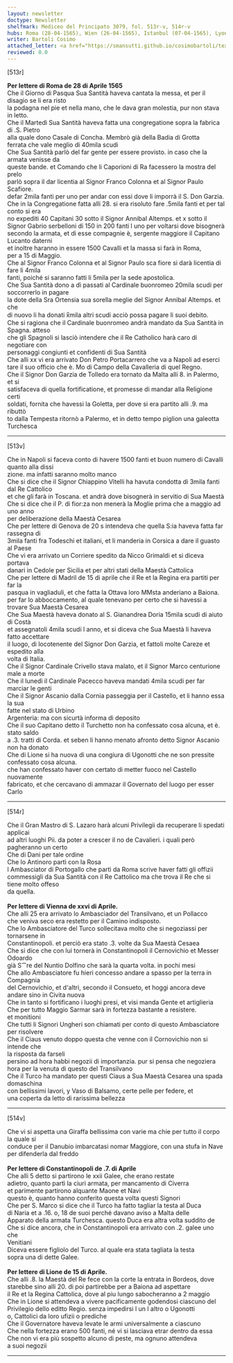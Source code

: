 ```yaml
---
layout: newsletter
doctype: Newsletter
shelfmark: Mediceo del Principato 3079, fol. 513r-v, 514r-v
hubs: Roma (28-04-1565), Wien (26-04-1565), Istanbul (07-04-1565), Lyon (15-04-1565)
writer: Bartoli Cosimo
attached_letter: <a href="https://smansutti.github.io/cosimobartoli/texts/2977_062/">2977_062</a>
reviewed: 0.0
---
```


[513r]  
  
  
<strong>Per lettere di Roma de 28 di Aprile 1565</strong>  
Che il Giorno di Pasqua Sua Santità haveva cantata la messa, et per il disagio se li era risto  
la podagna nel pie et nella mano, che le dava gran molestia, pur non stava in letto.  
Che il Martedì Sua Santità haveva fatta una congregatione sopra la fabrica di .S. Pietro  
alla quale dono Casale di Concha. Membrò già della Badia di Grotta  
ferrata che vale meglio di 40mila scudi  
Che Sua Santità parlò del far gente per essere provisto. in caso che la armata venisse da  
queste bande. et Comando che li Caporioni di Ra facessero la mostra del prelo  
parlò sopra il dar licentia al Signor Franco Colonna et al Signor Paulo Scafiore.  
defar 2mila fanti per uno per andar con essi dove li imporrà il S. Don Garzia.  
Che in la Congregatione fatta alli 28. si era risoluto fare .5mila fanti et per tal conto si era  
no expediti 40 Capitani 30 sotto il Signor Annibal Altemps. et x sotto il  
Signor Gabrio serbelloni di 150 in 200 fanti l uno per voltarsi dove bisognerà  
secondo la armata, et di esse compagnie è, sergente maggiore il Capitano Lucanto daterni  
et inoltre haranno in essere 1500 Cavalli et la massa si farà in Roma,  
per a 15 di Maggio.  
Che al Signor Franco Colonna et al Signor Paulo sca fiore si darà licentia di fare li 4mila  
fanti, poiché si saranno fatti li 5mila per la sede apostolica.  
Che Sua Santità dono a dì passati al Cardinale buonromeo 20mila scudi per soccorrerlo in pagare  
la dote della Sra Ortensia sua sorella meglie del Signor Annibal Altemps. et che  
di nuovo li ha donati x̅mila altri scudi acciò possa pagare li suoi debito.  
Che si ragiona che il Cardinale buonromeo andrà mandato da Sua Santità in Spagna. atteso  
che gli Spagnoli si lasciò intendere che il Re Catholico harà caro di negotiare con  
personaggi congiunti et confidenti di Sua Santità  
Che alli xx vi era arrivato Don Petro Portacarrero che va a Napoli ad eserci  
tare il suo officio che è. Mo di Campo della Cavalleria di quel Regno.  
Che il Signor Don Garzia de Tolledo era tornato da Malta alli 8. in Palermo, et si  
satisfaceva di quella fortificatione, et promesse di mandar alla Religione certi  
soldati, fornita che havessi la Goletta, per dove si era partito alli .9. ma ributtò  
to dalla Tempesta ritornò a Palermo, et in detto tempo piglion una galeotta Turchesca  
  
---  

[513v]  
  
  
Che in Napoli si faceva conto di havere 1500 fanti et buon numero di Cavalli quanto alla dissi  
zione. ma infatti saranno molto manco  
Che si dice che il Signor Chiappino Vitelli ha havuta condotta di 3mila fanti dal Re Cattolico  
et che gli farà in Toscana. et andrà dove bisognerà in servitio di Sua Maestà  
Che si dice che il P. di fior:za non menerà la Moglie prima che a maggio ad uno anno  
per deliberazione della Maestà Cesarea  
Che per lettere di Genova de 20 s intendeva che quella S:ia haveva fatta far rassegna di  
3mila fanti fra Todeschi et italiani, et li manderia in Corsica a dare il guasto al Paese  
Che vi era arrivato un Corriere spedito da Nicco Grimaldi et si diceva portava  
danari in Cedole per Sicilia et per altri stati della Maestà Cattolica  
Che per lettere di Madril de 15 di aprile che il Re et la Regina era partiti per far la  
pasqua in vagliaduli, et che fatta la Ottava loro MMsta anderiano a Baiona.  
per far lo abboccamento, al quale tenevano per certo che si havessi a trovare Sua Maestà Cesarea  
Che Sua Maestà haveva donato al S. Gianandrea Doria 15mila scudi di aiuto di Costà  
et assegnatoli 4mila scudi l anno, et si diceva che Sua Maestà li haveva fatto accettare  
il luogo, di locotenente del Signor Don Garzia, et fattoli molte Careze et espedito alla  
volta di Italia.  
Che il Signor Cardinale Crivello stava malato, et il Signor Marco centurione male a morte  
Che il lunedì il Cardinale Pacecco haveva mandati 4mila scudi per far marciar le genti  
Che il Signor Ascanio dalla Cornia passeggia per il Castello, et li hanno essa la sua  
fatte nel stato di Urbino  
Argenteria: ma con sicurtà informa di deposito  
Che il suo Capitano detto il Turchetto non ha confessato cosa alcuna, et è. stato saldo  
a .3. tratti di Corda. et seben li hanno menato afronto detto Signor Ascanio non ha donato  
Che di Lione si ha nuova di una congiura di Ugonotti che ne son pressite  
confessato cosa alcuna.  
che han confessato haver con certato di metter fuoco nel Castello nuovamente  
fabricato, et che cercavano di ammazar il Governato del luogo per esser Carlo  
  
---  

[514r]  
  
  
Che il Gran Mastro di S. Lazaro harà alcuni Privilegii da recuperare li spedati applicai  
ad altri luoghi Pii. da poter a crescer il no de Cavalieri. i quali però pagheranno un certo  
Che di Dani per tale ordine  
Che lo Antinoro partì con la Rosa  
l Ambasciator di Portogallo che partì da Roma scrive haver fatti gli offizii  
commessigli da Sua Santità con il Re Cattolico ma che trova il Re che si tiene molto offeso  
da quella.  
<br/><strong>Per lettere di Vienna de xxvi di Aprile.</strong>  
Che alli 25 era arrivato lo Ambasciador del Transilvano, et un Pollacco  
che veniva seco era restetto per il Camino indisposto.  
Che lo Ambasciatore del Turco sollecitava molto che si negoziassi per tornarsene in  
Constantinopoli. et perciò era stato .3. volte da Sua Maestà Cesaea  
Che si dice che con lui tornerà in Constantinopoli il Cernovichio et Messer Odoardo  
già S⁀re del Nuntio Dolfino che sarà la quarta volta. in pochi mesi  
Che allo Ambasciatore fu hieri concesso andare a spasso per la terra in Compagnia  
del Cernovichio, et d'altri, secondo il Consueto, et hoggi ancora deve  
andare sino in Civita nuova  
Che in tanto si fortificano i luoghi presi, et visi manda Gente et artiglieria  
Che per tutto Maggio Sarmar sarà in fortezza bastante a resistere.  
et monitioni  
Che tutti li Signori Ungheri son chiamati per conto di questo Ambasciatore per risolvere  
Che il Ciaus venuto doppo questa che venne con il Cornovichio non si intende che  
la risposta da farseli  
persino ad hora habbi negozii di importanzia. pur si pensa che negoziera  
hora per la venuta di questo del Transilvano  
Che il Turco ha mandato per questi Ciaus a Sua Maestà Cesarea una spada domaschina  
con bellissimi lavori, y Vaso di Balsamo, certe pelle per federe, et  
una coperta da letto di rarissima bellezza  
  
---  

[514v]  
  
  
Che vi si aspetta una Giraffa bellissima con varie ma chie per tutto il corpo la quale si  
conduce per il Danubio imbarcatasi nomar Maggiore, con una stufa in Nave  
per difenderla dal freddo  
<br/><strong>Per lettere di Constantinopoli de .7. di Aprile</strong>  
Che alli 5 detto si partirono le xxii Galee, che erano restate  
adietro, quanto partì la ciuri armata, per mancamento di Civerra  
et parimente partirono alquante Maone et Navi  
questo è, quanto hanno conferito questa volta questi Signori  
Che per S. Marco si dice che il Turco ha fatto tagliar la testa al Duca  
di Naria et a .16. o, 18 de suoi perché davano aviso a Malta delle  
Apparato della armata Turchesca. questo Duca era altra volta suddito de  
Che si dice ancora, che in Constantinopoli era arrivato con .2. galee uno che  
Venitiani  
Diceva essere figliolo del Turco. al quale era stata tagliata la testa  
sopra una di dette Galee.  
<br/><strong>Per lettere di Lione de 15 di Aprile.</strong>  
Che alli .8. la Maestà del Re fece con la corte la entrata in Bordeos, dove  
starebbe sino alli 20. di poi partirebbe per a Baiona ad aspettare  
il Re et la Regina Cattolica, dove al piu lungo sabocheranno a 2 maggio  
Che in Lione si attendeva a vivere pacificamente godendosi ciascuno del  
Privilegio dello editto Regio. senza impedirsi l un l altro o Ugonotti  
o, Cattolici da loro ufizii o prediche  
Che il Governatore haveva levate le armi universalmente a ciascuno  
Che nella fortezza erano 500 fanti, né vi si lasciava etrar dentro da essa  
Che non vi era più sospetto alcuno di peste, ma ognuno attendeva  
a suoi negozii  
  
---  

